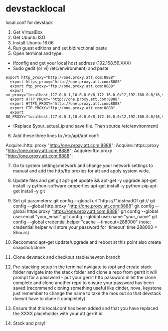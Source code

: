 # devstacklocal
local.conf for devstack

1. Get VirtualBox
2. Get Ubuntu ISO
3. Install Ubuntu 16.06
4. Run guest editions and set bidirectional paste
5. Open terminal and type:
  * Ifconfig and get your local host address (192.168.56.XXX)
  * Sudo gedit (or vi) /etc/environment) and paste:
  ```
  export http_proxy="http://one.proxy.att.com:8888"
	export https_proxy="http://one.proxy.att.com:8888"
	export ftp_proxy="ftp://one.proxy.att.com:8888"
	export no_proxy="localhost,127.0.0.1,10.0.0.0/8,172.16.0.0/12,192.168.0.0/16,$YOUR_ACTUAL_IP"
	export HTTP_PROXY="http://one.proxy.att.com:8888"
	export HTTPS_PROXY="http://one.proxy.att.com:8888"
	export FTP_PROXY="ftp://one.proxy.att.com:8888"
	export NO_PROXY="localhost,127.0.0.1,10.0.0.0/8,172.16.0.0/12,192.168.0.0/16,$YOUR_ACTUAL_IP"
   ```
   * (Replace $your_actual_ip and save file. Then source /etc/environment)

6. Add these three lines to /etc/apt/apt.conf:

Acquire::http::proxy "http://one.proxy.att.com:8888";
Acquire::https::proxy "http://one.proxy.att.com:8888";
Acquire::ftp::proxy "http://one.proxy.att.com:8888";

7. Go to system settings/network and change your network settings to manual and add the http/ftp proxies for att and apply system wide.

8. Update files and get git
apt-get update && apt-get -y upgrade
apt-get install -y python-software-properties
apt-get install -y python-pip
apt-get install -y git

8. Set git parameters:
git config --global url."https://".insteadOf git://
git config --global http.proxy "http://one.proxy.att.com:8888"
git config --global https.proxy "https://one.proxy.att.com:8888"
git config --global user.email "your_email"
git config --global user.name "your_name"
git config --global credential.helper "cache --timeout=288000"
(note: credential helper will store your password for 'timeout' time 288000 = 8hours)

9. Reccomend apt-get update/upgrade and reboot at this point also create snapshot/clone

10. Clone devstack and checkout stable/newton branch

11. Pre-stacking setup
in the terminal navigate to /opt and create stack folder
navigate into the stack folder and clone a repo from gerrit
it will prompt for a password - put your gerrit http password in
let the clone complete and clone another repo to ensure your password has been saved
(recommend cloning something useful like cinder, nova, keystone just remember to change the name to take the mos out so that devstack doesnt have to clone it completely)

12. Ensure that this local.conf has been added and that you have replaced the XXXX placeholder with your att gerrit id

13. Stack and pray!


